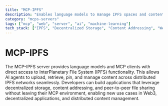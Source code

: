 ```yaml
---
title: "MCP-IPFS"
description: "Enables language models to manage IPFS spaces and content directly through MCP clients."
category: "mcps-servers"
tags: ["mcp", "web", "server", "ai", "machine-learning"]
tech_stack: ["IPFS", "Decentralized Storage", "Content Addressing", "Web3", "P2P Networks"]
---
```


# MCP-IPFS

The MCP-IPFS server provides language models and MCP clients with direct access to InterPlanetary File System (IPFS) functionality. This allows AI agents to upload, retrieve, pin, and manage content across distributed IPFS networks seamlessly. Developers can build applications that leverage decentralized storage, content addressing, and peer-to-peer file sharing without leaving their MCP environment, enabling new use cases in Web3, decentralized applications, and distributed content management.
